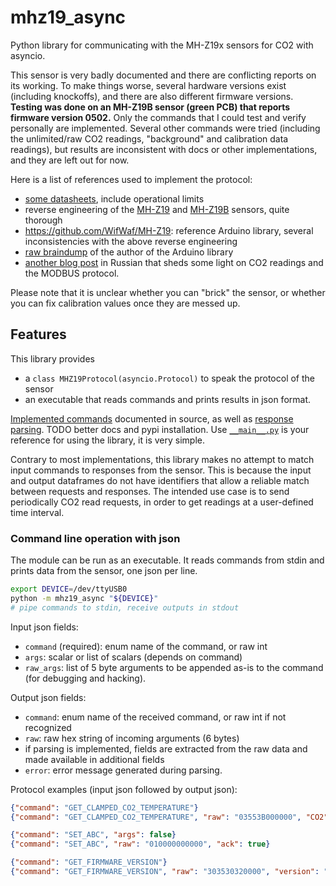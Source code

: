# mhz19_async

Python library for communicating with the MH-Z19x sensors for CO2 with asyncio.

This sensor is very badly documented and there are conflicting reports on its working. To make things worse, several
hardware versions exist (including knockoffs), and there are also different firmware versions. **Testing was done on an
MH-Z19B sensor (green PCB) that reports firmware version 0502.** Only the commands that I could test and verify personally are
implemented. Several other commands were tried (including the unlimited/raw CO2 readings, "background" and calibration
data readings), but results are inconsistent with docs or other implementations, and they are left out for now.

Here is a list of references used to implement the protocol:
- [some datasheets](https://github.com/WifWaf/MH-Z19/tree/master/extras/Datasheets), include operational limits
- reverse engineering of the [MH-Z19](https://revspace.nl/MHZ19) and [MH-Z19B](https://revspace.nl/MH-Z19B) sensors, quite thorough
- https://github.com/WifWaf/MH-Z19: reference Arduino library, several inconsistencies with the above reverse engineering
- [raw braindump](https://docs.google.com/spreadsheets/d/1hSbtUwD5b78hpo37Z1yIxQ3oiaQXUNfCuivmhBwS0-E/edit#gid=495131982) of the author of the Arduino library
- [another blog post](https://habr.com/en/post/401363/) in Russian that sheds some light on CO2 readings and the MODBUS protocol.

Please note that it is unclear whether you can "brick" the sensor, or whether you can fix calibration values once they
are messed up.

## Features

This library provides
- a `class MHZ19Protocol(asyncio.Protocol)` to speak the protocol of the sensor
- an executable that reads commands and prints results in json format.

[Implemented commands](./src/mhz19_async/mhz19.py#L17-L40) documented in source, as well as [response parsing](./src/mhz19_async/mhz19.py#L132-L146). TODO better docs and pypi installation. Use [`__main__.py`](./src/mhz19_async/__main__.py) is your reference for using the library, it is very simple.

Contrary to most implementations, this library makes no attempt to match input commands to responses from the sensor.
This is because the input and output dataframes do not have identifiers that allow a reliable match between requests and
responses. The intended use case is to send periodically CO2 read requests, in order to get readings at a user-defined
time interval.

### Command line operation with json

The module can be run as an executable. It reads commands from stdin and prints data from the sensor, one json per line.
```bash
export DEVICE=/dev/ttyUSB0
python -m mhz19_async "${DEVICE}"
# pipe commands to stdin, receive outputs in stdout
```

Input json fields:
- `command` (required): enum name of the command, or raw int
- `args`: scalar or list of scalars (depends on command)
- `raw_args`: list of 5 byte arguments to be appended as-is to the command (for debugging and hacking).

Output json fields:
- `command`: enum name of the received command, or raw int if not recognized
- `raw`: raw hex string of incoming arguments (6 bytes)
- if parsing is implemented, fields are extracted from the raw data and made available in additional fields
- `error`: error message generated during parsing.

Protocol examples (input json followed by output json):
```json lines
{"command": "GET_CLAMPED_CO2_TEMPERATURE"}
{"command": "GET_CLAMPED_CO2_TEMPERATURE", "raw": "03553B000000", "CO2": 853, "temperature": 19}

{"command": "SET_ABC", "args": false}
{"command": "SET_ABC", "raw": "010000000000", "ack": true}

{"command": "GET_FIRMWARE_VERSION"}
{"command": "GET_FIRMWARE_VERSION", "raw": "303530320000", "version": "0502"}
```

